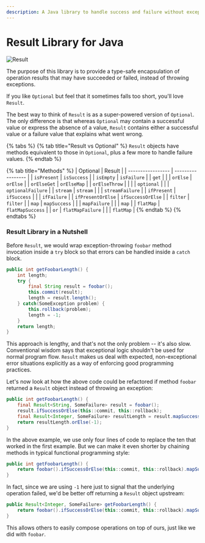 ```yaml
---
description: A Java library to handle success and failure without exceptions
---
```


# Result Library for Java

![Result](https://dev.leakyabstractions.com/result/result-banner-centered.png)

The purpose of this library is to provide a type-safe encapsulation of operation results that may have succeeded or failed, instead of throwing exceptions.

If you like `Optional` but feel that it sometimes falls too short, you'll love `Result`.

The best way to think of `Result` is as a super-powered version of `Optional`. The only difference is that whereas `Optional` may contain a successful value or express the absence of a value, `Result` contains either a successful value or a failure value that explains what went wrong.

{% tabs %}
{% tab title="Result vs Optional" %}
`Result` objects have methods equivalent to those in `Optional`, plus a few more to handle failure values.
{% endtab %}

{% tab title="Methods" %}
| Optional          | Result            |
| ----------------- | ----------------- |
| `isPresent`       | `isSuccess`       |
| `isEmpty`         | `isFailure`       |
| `get`             |                   |
| `orElse`          | `orElse`          |
| `orElseGet`       | `orElseMap`       |
| `orElseThrow`     |                   |
|                   | `optional`        |
|                   | `optionalFailure` |
| `stream`          | `stream`          |
|                   | `streamFailure`   |
| `ifPresent`       | `ifSuccess`       |
|                   | `ifFailure`       |
| `ifPresentOrElse` | `ifSuccessOrElse` |
| `filter`          | `filter`          |
| `map`             | `mapSuccess`      |
|                   | `mapFailure`      |
|                   | `map`             |
| `flatMap`         | `flatMapSuccess`  |
| `or`              | `flatMapFailure`  |
|                   | `flatMap`         |
{% endtab %}
{% endtabs %}

### Result Library in a Nutshell

Before `Result`, we would wrap exception-throwing `foobar` method invocation inside a `try` block so that errors can be handled inside a `catch` block.

```java
public int getFoobarLength() {
    int length;
    try {
        final String result = foobar();
        this.commit(result);
        length = result.length();
    } catch(SomeException problem) {
        this.rollback(problem);
        length = -1;
    }
    return length;
}
```

This approach is lengthy, and that's not the only problem -- it's also slow. Conventional wisdom says that exceptional logic shouldn't be used for normal program flow. `Result` makes us deal with expected, non-exceptional error situations explicitly as a way of enforcing good programming practices.

Let's now look at how the above code could be refactored if method `foobar` returned a `Result` object instead of throwing an exception:

```java
public int getFoobarLength() {
    final Result<String, SomeFailure> result = foobar();
    result.ifSuccessOrElse(this::commit, this::rollback);
    final Result<Integer, SomeFailure> resultLength = result.mapSuccess(String::length);
    return resultLength.orElse(-1);
}
```

In the above example, we use only four lines of code to replace the ten that worked in the first example. But we can make it even shorter by chaining methods in typical functional programming style:

```java
public int getFoobarLength() {
    return foobar().ifSuccessOrElse(this::commit, this::rollback).mapSuccess(String::length).orElse(-1);
}
```

In fact, since we are using `-1` here just to signal that the underlying operation failed, we'd be better off returning a `Result` object upstream:

```java
public Result<Integer, SomeFailure> getFoobarLength() {
    return foobar().ifSuccessOrElse(this::commit, this::rollback).mapSuccess(String::length);
}
```

This allows others to easily compose operations on top of ours, just like we did with `foobar`.

